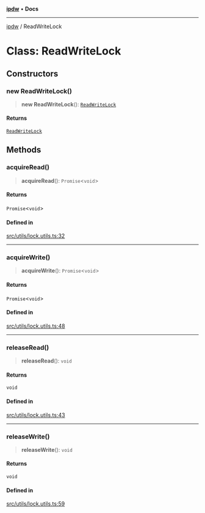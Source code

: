 [**ipdw**](../README.md) • **Docs**

***

[ipdw](../globals.md) / ReadWriteLock

# Class: ReadWriteLock

## Constructors

### new ReadWriteLock()

> **new ReadWriteLock**(): [`ReadWriteLock`](ReadWriteLock.md)

#### Returns

[`ReadWriteLock`](ReadWriteLock.md)

## Methods

### acquireRead()

> **acquireRead**(): `Promise`\<`void`\>

#### Returns

`Promise`\<`void`\>

#### Defined in

[src/utils/lock.utils.ts:32](https://github.com/ansi-code/ipdw/blob/d3334c70f49293ce3e0ff61a485778d41bda3a8d/src/utils/lock.utils.ts#L32)

***

### acquireWrite()

> **acquireWrite**(): `Promise`\<`void`\>

#### Returns

`Promise`\<`void`\>

#### Defined in

[src/utils/lock.utils.ts:48](https://github.com/ansi-code/ipdw/blob/d3334c70f49293ce3e0ff61a485778d41bda3a8d/src/utils/lock.utils.ts#L48)

***

### releaseRead()

> **releaseRead**(): `void`

#### Returns

`void`

#### Defined in

[src/utils/lock.utils.ts:43](https://github.com/ansi-code/ipdw/blob/d3334c70f49293ce3e0ff61a485778d41bda3a8d/src/utils/lock.utils.ts#L43)

***

### releaseWrite()

> **releaseWrite**(): `void`

#### Returns

`void`

#### Defined in

[src/utils/lock.utils.ts:59](https://github.com/ansi-code/ipdw/blob/d3334c70f49293ce3e0ff61a485778d41bda3a8d/src/utils/lock.utils.ts#L59)
